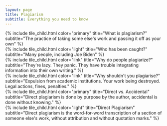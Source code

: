 ```yaml
---
layout: page
title: Plagiarism
subtitle: Everything you need to know
---
```

<div class="tile is-ancestor">
  
  <div class="tile is-parent is-4">
    {% include tile_child.html color="primary" title="What is plagiarism?" 
    subtitle="The practice of taking some else's work and passing it off as your own" %}
  </div>
  
  <div class="tile is-parent is-4">
    {% include tile_child.html color="light" title="Who has been caught?" 
    subtitle="Many people, including Joe Biden" %}
  </div>
  
  <div class="tile is-parent is-4">
    {% include tile_child.html color="link" title="Why do people plagiarize?" 
    subtitle="They're lazy. They panic. They have trouble integrating information into their own writing." %}
  </div>
  
</div>

<div class="tile is-ancestor">
  
  <div class="tile is-vertical is-4">
    <div class="tile is-parent">
      {% include tile_child.html color="link" title="Why shouldn't you plagiarise?"
      subtitle="Expulsion from academic institutions. Your work being destroyed. Legal actions, fines, penalties." %}
    </div>
    <div class="tile is-parent">
      {% include tile_child.html color="primary" title="Direct vs. Accidental"
      subtitle="Direct plagiarism is done by purpose by the author, accidental is done without knowing." %}
    </div>
  </div>
  <div class="tile is-vertical is-8">
    <div class="tile is-parent">
      {% include tile_child.html color="light" title="Direct Plagiarism"
      subtitle="Direct plagiarism is the word-for-word transcription of a section of someone else's work, without attribution and without quotation marks." %}
    </div>
  </div>
  
</div>
